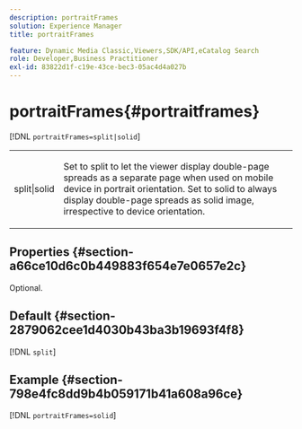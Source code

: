 ```yaml
---
description: portraitFrames
solution: Experience Manager
title: portraitFrames

feature: Dynamic Media Classic,Viewers,SDK/API,eCatalog Search
role: Developer,Business Practitioner
exl-id: 83822d1f-c19e-43ce-bec3-05ac4d4a027b
---
```

# portraitFrames{#portraitframes}

 [!DNL `portraitFrames=split|solid`]

<table id="table_1D425B7685D448459CD3FE8D683C813C"> 
 <tbody> 
  <tr> 
   <td colname="col1"> <p> <span class="codeph"> split|solid</span> </p> </td> 
   <td colname="col2"> <p>Set to <span class="codeph"> split</span> to let the viewer display double-page spreads as a separate page when used on mobile device in portrait orientation. Set to <span class="codeph"> solid</span> to always display double-page spreads as solid image, irrespective to device orientation. </p> </td> 
  </tr> 
 </tbody> 
</table>

## Properties {#section-a66ce10d6c0b449883f654e7e0657e2c}

Optional.

## Default {#section-2879062cee1d4030b43ba3b19693f4f8}

[!DNL `split`]

## Example {#section-798e4fc8dd9b4b059171b41a608a96ce}

[!DNL `portraitFrames=solid`]
